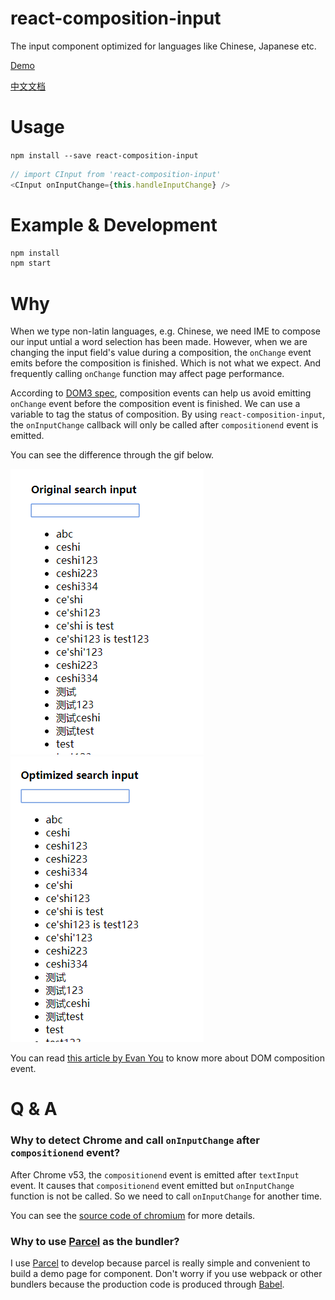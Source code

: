 # react-composition-input
The input component optimized for languages like Chinese, Japanese etc. 

[Demo](https://leoeatle.github.io/react-composition-input/)

[中文文档](https://github.com/LeoEatle/react-composition-input/blob/master/README_CH.md)

# Usage

`npm install --save react-composition-input`

```javascript
// import CInput from 'react-composition-input'
<CInput onInputChange={this.handleInputChange} />
```
# Example & Development

```bash
npm install
npm start
```


# Why
When we type non-latin languages, e.g. Chinese, we need IME to compose our input untial a word selection has been made. However, when we are changing the input field's value during a composition, the `onChange` event emits before the composition is finished. Which is not what we expect. And frequently calling `onChange` function may affect page performance.

According to [DOM3 spec](https://w3c.github.io/uievents/#event-type-compositionstart), composition events can help us avoid emitting `onChange` event before the composition event is finished. We can use a variable to tag the status of composition. By using `react-composition-input`, the `onInputChange` callback will only be called after `compositionend` event is emitted. 

You can see the difference through the gif below.

![original_input](./assets/original_input.gif)![optimized_input](./assets/optimized_input.gif)


You can read [this article by Evan You](http://blog.evanyou.me/2014/01/03/composition-event/) to know more about DOM composition event.

# Q & A
### Why to detect Chrome and call `onInputChange` after `compositionend` event?
After Chrome v53, the `compositionend` event is emitted after `textInput` event. It causes that `compositionend` event emitted but `onInputChange` function is not be called. So we need to call `onInputChange` for another time.

You can see the [source code of chromium](https://chromium.googlesource.com/chromium/src/+/afce9d93e76f2ff81baaa088a4ea25f67d1a76b3%5E!/) for more details.

### Why to use [Parcel](https://parceljs.org/) as the bundler?
I use [Parcel](https://parceljs.org/) to develop because parcel is really simple and convenient to build a demo page for component. Don't worry if you use webpack or other bundlers because the production code is produced through [Babel](https://babeljs.io/).

